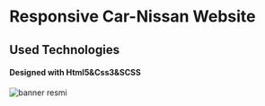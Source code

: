 <h1> Responsive Car-Nissan Website </h1>

<h2>Used Technologies</h2>

<h4>Designed with Html5&Css3&SCSS</h4>

![banner resmi](/images/nissan.gif)
